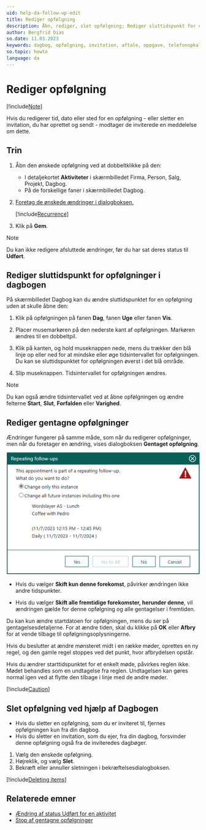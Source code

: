 ```yaml
---
uid: help-da-follow-up-edit
title: Rediger opfølgning
description: Åbn, rediger, slet opfølgning; Rediger sluttidspunkt for opfølgninger i dagbogen; Rediger eller slet invitation
author: Bergfrid Dias
so.date: 11.03.2023
keywords: dagbog, opfølgning, invitation, aftale, oppgave, telefonopkald, gentag
so.topic: howto
language: da
---
```


# Rediger opfølgning

[!include[Note](includes/note-edit-followup.md)]

Hvis du redigerer tid, dato eller sted for en opfølgning - eller sletter en invitation, du har oprettet og sendt - modtager de inviterede en meddelelse om dette.

## Trin

1. Åbn den ønskede opfølgning ved at dobbeltklikke på den:

    * I detaljekortet **Aktiviteter** i skærmbilledet Firma, Person, Salg, Projekt, Dagbog.
    * På de forskellige faner i skærmbilledet Dagbog.

2. [Foretag de ønskede ændringer i dialogboksen.][3]

    [!include[Recurrence](includes/note-repetition.md)]

3. Klik på **Gem**.

> [!NOTE]
> Du kan ikke redigere afsluttede ændringer, før du har sat deres status til **Udført**.

## <a id="change-end" />Rediger sluttidspunkt for opfølgninger i dagbogen

På skærmbilledet Dagbog kan du ændre sluttidspunktet for en opfølgning uden at skulle åbne den:

1. Klik på opfølgningen på fanen **Dag**, fanen **Uge** eller fanen **Vis**.

2. Placer musemarkøren på den nederste kant af opfølgningen. Markøren ændres til en dobbeltpil.

3. Klik på kanten, og hold museknappen nede, mens du trækker den blå linje op eller ned for at mindske eller øge tidsintervallet for opfølgningen. Du kan se sluttidspunktet for opfølgningen øverst i det blå område.

4. Slip museknappen. Tidsintervallet for opfølgningen ændres.

> [!NOTE]
> Du kan også ændre tidsintervallet ved at åbne opfølgningen og ændre felterne **Start**, **Slut**, **Forfalden** eller **Varighed**.

## <a id="repeat" />Rediger gentagne opfølgninger

Ændringer fungerer på samme måde, som når du redigerer opfølgninger, men når du foretager en ændring, vises dialogboksen **Gentaget opfølgning**.

![Repeating follow-up dialog -screenshot][img1]

* Hvis du vælger **Skift kun denne forekomst**, påvirker ændringen ikke andre tidspunkter.

* Hvis du vælger **Skift alle fremtidige forekomster, herunder denne**, vil ændringen gælde for denne opfølgning og alle gentagelser i fremtiden.

Du kan kun ændre startdatoen for opfølgningen, mens du ser på gentagelsesdetaljerne. For at ændre tiden, skal du klikke på **OK** eller **Afbry** for at vende tilbage til opfølgningsoplysningerne.

Hvis du beslutter at ændre mønsteret midt i en række møder, oprettes en ny regel, og den gamle regel stoppes ved det punkt, hvor afbrydelsen opstår.

Hvis du ændrer starttidspunktet for et enkelt møde, påvirkes reglen ikke. Mødet behandles som en undtagelse fra reglen. Undtagelsen kan gøres normal igen ved at flytte den tilbage i linje med de andre møder.

[!include[Caution](includes/caution-do-not-change-recurring-date.md)]

## <a id="delete" />Slet opfølgning ved hjælp af Dagbogen

* Hvis du sletter en opfølgning, som du er inviteret til, fjernes opfølgningen kun fra din dagbog.
* Hvis du sletter en invitation, som du ejer, fra din dagbog, forsvinder denne opfølgning også fra de inviteredes dagbøger.

1. Vælg den ønskede opfølgning.
2. Højreklik, og vælg **Slet**.
3. Bekræft eller annuller sletningen i bekræftelsesdialogboksen.

[!include[Deleting items](../../learn/includes/tip-deletion.md)]

## Relaterede emner

* [Ændring af status Udført for en aktivitet][2]
* [Stop af gentagne opfølgninger][5]

<!-- Referenced links -->
[2]: change-completed-status.md
[3]: create-follow-up.md#fields
[5]: recurrence/stop.md

<!-- Referenced images -->
[img1]: ../../../media/loc/en/diary/change-repeating-fo.png
